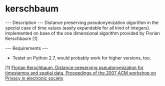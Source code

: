 kerschbaum
======


--- Description ---
Distance preserving pseudonymization algorithm in the special case of time values (easily expandable for all kind of integers).
Implemented on base of the one dimensional algorithm provided by Florian Kerschbaum [1].
 
--- Requirements ---
- Testet on Python 2.7, would probably work for higher versions, too.



[1] [Florian Kerschbaum. Distance-preserving pseudonymization for timestamps and spatial data, Proceedings of the 2007 ACM workshop on Privacy in electronic society ](http://dl.acm.org/ft_gateway.cfm?id=1314346&ftid=495791&dwn=1&CFID=505057027&CFTOKEN=36246505)
